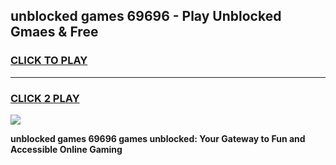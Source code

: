 
## unblocked games 69696 - Play Unblocked Gmaes & Free
<h3>
<a href="https://premium.freeplayer.one?title=unblocked_games_69696&ref=20F">CLICK TO PLAY</a></h3>
<hr>

<h3>
<a href="https://premium.freeplayer.one?title=unblocked_games_69696&ref=20F">CLICK 2 PLAY</a>
  
</h3>

<a href="https://premium.freeplayer.one?title=unblocked_games_69696&ref=20F/"><img src="https://clearcache.store/games.png"></a>


**unblocked games 69696 games unblocked: Your Gateway to Fun and Accessible Online Gaming**
